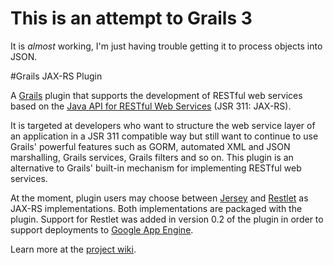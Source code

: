 # This is an attempt to Grails 3

It is *almost* working, I'm just having trouble getting it to process objects into JSON.

#Grails JAX-RS Plugin

A [Grails](http://grails.org) plugin that supports the development of RESTful web services based on the [Java API for RESTful Web Services](http://jcp.org/en/jsr/detail?id=311) (JSR 311: JAX-RS).

It is targeted at developers who want to structure the web service layer of an application in a JSR 311 compatible way but still want to continue to use Grails' powerful features such as GORM, automated XML and JSON marshalling, Grails services, Grails filters and so on.
This plugin is an alternative to Grails' built-in mechanism for implementing RESTful web services. 

At the moment, plugin users may choose between [Jersey](https://jersey.dev.java.net) and [Restlet](http://www.restlet.org) as JAX-RS implementations. 
Both implementations are packaged with the plugin. 
Support for Restlet was added in version 0.2 of the plugin in order to support deployments to [Google App Engine](http://code.google.com/appengine).

Learn more at the [project wiki](https://github.com/krasserm/grails-jaxrs/wiki).
